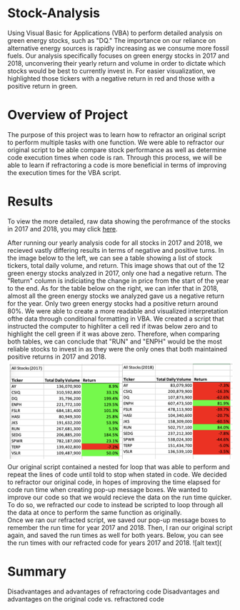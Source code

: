 # Stock-Analysis
Using Visual Basic for Applications (VBA) to perform detailed analysis on green energy stocks, such as "DQ." The importance on our reliance on alternative energy sources is rapidly increasing as we consume more fossil fuels.  Our analysis specifically focuses on green energy stocks in 2017 and 2018, unconvering their yearly return and volume in order to dictate which stocks would be best to currently invest in.  For easier visualization, we highlighted those tickers with a negative return in red and those with a positive return in green.
# Overview of Project
The purpose of this project was to learn how to refractor an original script to perform multiple tasks with one function.  We were able to refractor our original script to be able compare stock performance as well as determine code execution times when code is ran.  Through this process, we will be able to learn if refractoring a code is more beneficial in terms of improving the execution times for the VBA script.
# Results
To view the more detailed, raw data showing the perofrmance of the stocks in 2017 and 2018, you may click [here](https://github.com/nataliabench/Stock-Analysis/blob/2c1518802c039d1675b4182ad4e5c90cfa346b83/VBA_Challenge.xlsm).

After running our yearly analysis code for all stocks in 2017 and 2018, we recieved vastly differing results in terms of negative and positive turns.  In the image below to the left, we can see a table showing a list of stock tickers, total daily volume, and return.  This image shows that out of the 12 green energy stocks analyzed in 2017, only one had a negative return.  The "Return" column is indiciating the change in price from the start of the year to the end.  As for the table below on the right, we can infer that in 2018, almost all the green energy stocks we analyzed gave us a negative return for the year.  Only two green energy stocks had a positive return around 80%.  We were able to create a more readable and visualized interpretation ofthe data through conditional formatting in VBA.  We created a script that instructed the computer to highliter a cell red if itwas below zero and to highlight the cell green if it was above zero. Therefore, when comparing both tables, we can conclude that "RUN" and "ENPH" would be the most reliable stocks to invest in as they were the only ones that both maintained positive returns in 2017 and 2018.
![alt text](https://github.com/nataliabench/Stock-Analysis/blob/6f3f8856e85ebb2017d9c8f91858ed20cbc5a0f1/Resources/2017:2018%20All%20Stock%20Analysis.png)
Our original script contained a nested for loop that was able to perform and repeat the lines of code until told to stop when stated in code.  We decided to refractor our original code, in hopes of improving the time elapsed for code run time when creating pop-up message boxes.  We wanted to improve our code so that we would recieve the data on the run time quicker.  To do so, we refracted our code to instead be scripted to loop through all the data at once to perform the same function as originally.  
Once we ran our refracted script, we saved our pop-up message boxes to remember the run time for year 2017 and 2018.  Then, I ran our original script again, and saved the run times as well for both years.  Below, you can see the run times with our refracted code for years 2017 and 2018.
![alt text](
# Summary
Disadvantages and advantages of refractoring code
Disadvantages and advantages on the original code vs. refractored code
